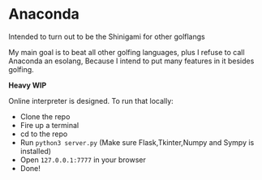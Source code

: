 # Anaconda

Intended to turn out to be the Shinigami for other golflangs

My main goal is to beat all other golfing languages, plus I refuse to call Anaconda an esolang, Because I intend to put many features in it besides golfing.

**Heavy WIP**

Online interpreter is designed. To run that locally:

- Clone the repo
- Fire up a terminal
- cd to the repo
- Run `python3 server.py` (Make sure Flask,Tkinter,Numpy and Sympy is installed)
- Open `127.0.0.1:7777` in your browser
- Done!
